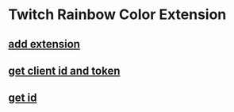 # Twitch Rainbow Color Extension

##

## [add extension](https://www.thesslstore.com/blog/install-a-chrome-extension/)


## [get client id and token](https://token.flens.org/)

## [get id](https://www.streamweasels.com/tools/convert-twitch-username-to-user-id/#:~:text=Every%20Twitch%20username%20comes%20with,any%20Twitch%20Username%20to%20ID.)
